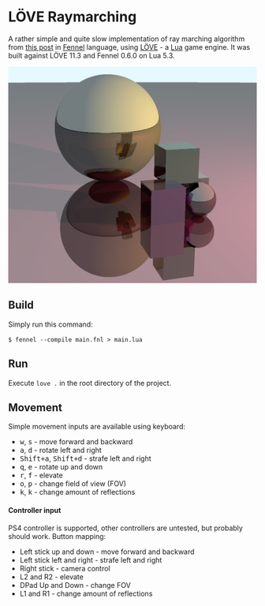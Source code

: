 # LÖVE Raymarching
A rather simple and quite slow implementation of ray marching algorithm from [this post](https://andreyorst.gitlab.io/posts/2020-10-15-raymarching-with-fennel-and-love/ "Raymarching with Fennel and LÖVE") in [Fennel][1] language, using [LÖVE][2] - a [Lua][3] game engine.
It was built against LÖVE 11.3 and Fennel 0.6.0 on Lua 5.3.

![screenshot][4]

## Build
Simply run this command:

    $ fennel --compile main.fnl > main.lua

## Run
Execute `love .` in the root directory of the project.

## Movement
Simple movement inputs are available using keyboard:

- <kbd>w</kbd>, <kbd>s</kbd> - move forward and backward
- <kbd>a</kbd>, <kbd>d</kbd> - rotate left and right
- <kbd>Shift+a</kbd>, <kbd>Shift+d</kbd> - strafe left and right
- <kbd>q</kbd>, <kbd>e</kbd> - rotate up and down
- <kbd>r</kbd>, <kbd>f</kbd> - elevate
- <kbd>o</kbd>, <kbd>p</kbd> - change field of view (FOV)
- <kbd>k</kbd>, <kbd>k</kbd> - change amount of reflections

#### Controller input
PS4 controller is supported, other controllers are untested, but probably should work.
Button mapping:

- Left stick up and down - move forward and backward
- Left stick left and right - strafe left and right
- Right stick - camera control
- L2 and R2 - elevate
- DPad Up and Down - change FOV
- L1 and R1 - change amount of reflections

[1]: https://fennel-lang.org/
[2]: https://love2d.org/
[3]: https://www.lua.org/
[4]: screenshot.png
